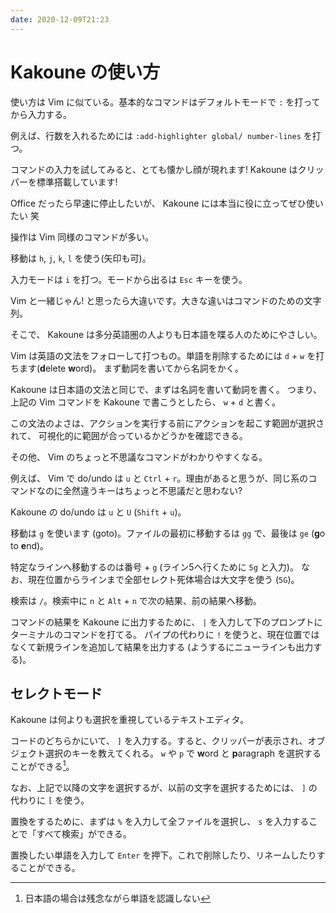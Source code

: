 ```yaml
---
date: 2020-12-09T21:23
---
```


# Kakoune の使い方

使い方は Vim に似ている。基本的なコマンドはデフォルトモードで `:` を打ってから入力する。

例えば、行数を入れるためには `:add-highlighter global/ number-lines` を打つ。

コマンドの入力を試してみると、とても懐かし顔が現れます! Kakoune はクリッパーを標準搭載しています!

Office だったら早速に停止したいが、 Kakoune には本当に役に立ってぜひ使いたい 笑

操作は Vim 同様のコマンドが多い。

移動は `h`, `j`, `k`, `l` を使う(矢印も可)。

入力モードは `i` を打つ。モードから出るは `Esc` キーを使う。

Vim と一緒じゃん! と思ったら大違いです。大きな違いはコマンドのための文字列。

そこで、 Kakoune は多分英語圏の人よりも日本語を喋る人のためにやさしい。

Vim は英語の文法をフォローして打つもの。単語を削除するためには `d` + `w` を打ちます(**d**elete **w**ord)。
まず動詞を書いてから名詞をかく。

Kakoune は日本語の文法と同じで、まずは名詞を書いて動詞を書く。
つまり、上記の Vim コマンドを Kakoune で書こうとしたら、 `w` + `d` と書く。

この文法のよさは、アクションを実行する前にアクションを起こす範囲が選択されて、
可視化的に範囲が合っているかどうかを確認できる。

その他、 Vim のちょっと不思議なコマンドがわかりやすくなる。

例えば、 Vim で do/undo は `u` と `Ctrl` + `r`。理由があると思うが、同じ系のコマンドなのに全然違うキーはちょっと不思議だと思わない?

Kakoune の do/undo は `u` と `U` (`Shift` + `u`)。

移動は `g` を使います (goto)。ファイルの最初に移動するは `gg` で、最後は `ge` (**g**o to **e**nd)。

特定なラインへ移動するのは番号 + `g` (ライン5へ行くために `5g` と入力)。
なお、現在位置からラインまで全部セレクト死体場合は大文字を使う (`5G`)。

検索は `/`。検索中に `n` と `Alt` + `n` で次の結果、前の結果へ移動。

コマンドの結果を Kakoune に出力するために、 `|` を入力して下のプロンプトにターミナルのコマンドを打てる。
パイプの代わりに `!` を使うと、現在位置ではなくて新規ラインを追加して結果を出力する (ようするにニューラインも出力する)。


## セレクトモード

Kakoune は何よりも選択を重視しているテキストエディタ。

コードのどちらかにいて、 `]` を入力する。すると、クリッパーが表示され、オブジェクト選択のキーを教えてくれる。
`w` や `p` で **w**ord と **p**aragraph を選択することができる[^1]。

なお、上記で以降の文字を選択するが、以前の文字を選択するためには、 `]` の代わりに `[` を使う。

置換をするために、まずは `%` を入力して全ファイルを選択し、 `s` を入力することで「すべて検索」ができる。

置換したい単語を入力して `Enter` を押下。これで削除したり、リネームしたりすることができる。


[^1]: 日本語の場合は残念ながら単語を認識しない
